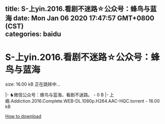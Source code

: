 
title: S-上yin.2016.看剧不迷路☆公众号：蜂鸟与蓝海
date: Mon Jan 06 2020 17:47:57 GMT+0800 (CST)    
categories: baidu
---

# S-上yin.2016.看剧不迷路☆公众号：蜂鸟与蓝海
size: 16.00 kB
 正在跳转中...
 
|- ♞微信公众号：蜂鸟与蓝海，看剧不迷路。 - 0 B
|- 上瘾.Addiction.2016.Complete.WEB-DL.1080p.H264.AAC-HQC.torrent - 16.00 kB

[How to download](https://bpcam.bemobtrk.com/go/2ceec3aa-1ca2-46d6-b9ff-aaa5c184517c?jno=4241)